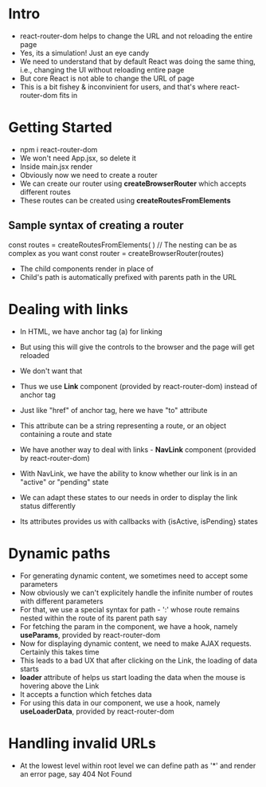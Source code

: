 # Intro

* react-router-dom helps to change the URL and not reloading the entire page
* Yes, its a simulation! Just an eye candy
* We need to understand that by default React was doing the same thing, i.e., changing the UI without reloading entire page
* But core React is not able to change the URL of page
* This is a bit fishey & inconvinient for users, and that's where react-router-dom fits in

# Getting Started

* npm i react-router-dom
* We won't need App.jsx, so delete it
* Inside main.jsx render **<RouterProvider router={router}/>**
* Obviously now we need to create a router
* We can create our router using **createBrowserRouter** which accepts different routes
* These routes can be created using **createRoutesFromElements**

## Sample syntax of creating a router

const routes = createRoutesFromElements(
	<Route path='/' element={Root}>
		<Route path={} element={} />
		<Route path={} element={}>
			<Route path={} element={} />
			<Route path={} element={} />
		</Route>
	</Route>
)
// The nesting can be as complex as you want
const router = createBrowserRouter(routes)

* The child components render in place of **<Outlet/>**
* Child's path is automatically prefixed with parents path in the URL

# Dealing with links

* In HTML, we have anchor tag (a) for linking
* But using this will give the controls to the browser and the page will get reloaded
* We don't want that
* Thus we use **Link** component (provided by react-router-dom) instead of anchor tag
* Just like "href" of anchor tag, here we have "to" attribute
* This attribute can be a string representing a route, or an object containing a route and state

* We have another way to deal with links - **NavLink** component (provided by react-router-dom)
* With NavLink, we have the ability to know whether our link is in an "active" or "pending" state
* We can adapt these states to our needs in order to display the link status differently
* Its attributes provides us with callbacks with {isActive, isPending} states

# Dynamic paths

* For generating dynamic content, we sometimes need to accept some parameters
* Now obviously we can't explicitely handle the infinite number of routes with different parameters
* For that, we use a special syntax for path - ':<param>' whose route remains nested within the route of its parent path say <path/>
* For fetching the param in the component, we have a hook, namely **useParams**, provided by react-router-dom
* Now for displaying dynamic content, we need to make AJAX requests. Certainly this takes time
* This leads to a bad UX that after clicking on the Link, the loading of data starts
* **loader** attribute of <Route/> helps us start loading the data when the mouse is hovering above the Link
* It accepts a function which fetches data
* For using this data in our component, we use a hook, namely **useLoaderData**, provided by react-router-dom

# Handling invalid URLs

* At the lowest level within root level we can define path as '*' and render an error page, say 404 Not Found